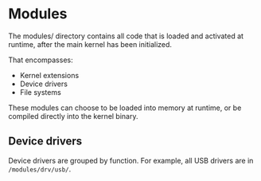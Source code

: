 # Modules

The modules/ directory contains all code that is loaded and activated at runtime,
after the main kernel has been initialized.

That encompasses:
- Kernel extensions
- Device drivers
- File systems

These modules can choose to be loaded into memory at runtime, or be compiled
directly into the kernel binary.

## Device drivers
Device drivers are grouped by function. For example, all USB drivers are in `/modules/drv/usb/`.

